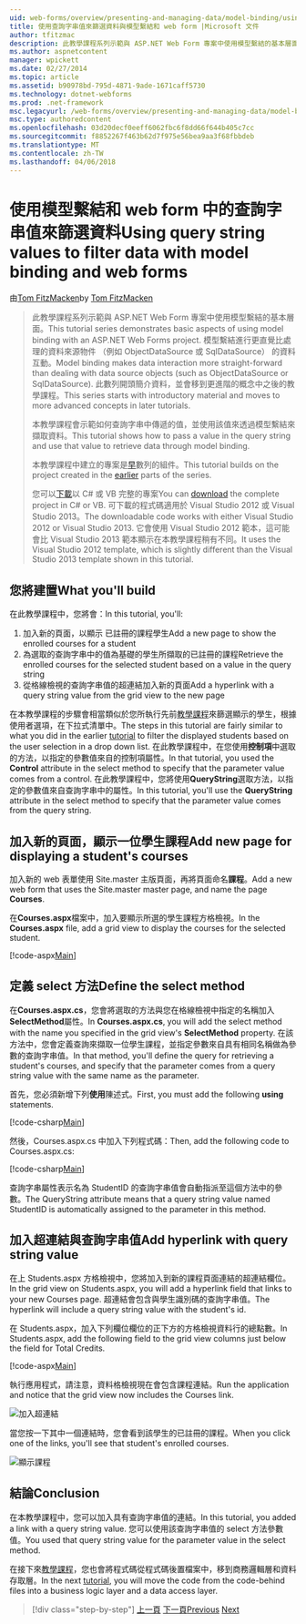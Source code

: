```yaml
---
uid: web-forms/overview/presenting-and-managing-data/model-binding/using-query-string-values-to-retrieve-data
title: 使用查詢字串值來篩選資料與模型繫結和 web form |Microsoft 文件
author: tfitzmac
description: 此教學課程系列示範與 ASP.NET Web Form 專案中使用模型繫結的基本層面。 模型繫結進行資料互動詳細直線-...
ms.author: aspnetcontent
manager: wpickett
ms.date: 02/27/2014
ms.topic: article
ms.assetid: b90978bd-795d-4871-9ade-1671caff5730
ms.technology: dotnet-webforms
ms.prod: .net-framework
msc.legacyurl: /web-forms/overview/presenting-and-managing-data/model-binding/using-query-string-values-to-retrieve-data
msc.type: authoredcontent
ms.openlocfilehash: 03d20decf0eeff6062fbc6f8dd66f644b405c7cc
ms.sourcegitcommit: f8852267f463b62d7f975e56bea9aa3f68fbbdeb
ms.translationtype: MT
ms.contentlocale: zh-TW
ms.lasthandoff: 04/06/2018
---
```

<a name="using-query-string-values-to-filter-data-with-model-binding-and-web-forms"></a><span data-ttu-id="d9a87-104">使用模型繫結和 web form 中的查詢字串值來篩選資料</span><span class="sxs-lookup"><span data-stu-id="d9a87-104">Using query string values to filter data with model binding and web forms</span></span>
====================
<span data-ttu-id="d9a87-105">由[Tom FitzMacken](https://github.com/tfitzmac)</span><span class="sxs-lookup"><span data-stu-id="d9a87-105">by [Tom FitzMacken](https://github.com/tfitzmac)</span></span>

> <span data-ttu-id="d9a87-106">此教學課程系列示範與 ASP.NET Web Form 專案中使用模型繫結的基本層面。</span><span class="sxs-lookup"><span data-stu-id="d9a87-106">This tutorial series demonstrates basic aspects of using model binding with an ASP.NET Web Forms project.</span></span> <span data-ttu-id="d9a87-107">模型繫結進行更直覺比處理的資料來源物件 （例如 ObjectDataSource 或 SqlDataSource） 的資料互動。</span><span class="sxs-lookup"><span data-stu-id="d9a87-107">Model binding makes data interaction more straight-forward than dealing with data source objects (such as ObjectDataSource or SqlDataSource).</span></span> <span data-ttu-id="d9a87-108">此數列開頭簡介資料，並會移到更進階的概念中之後的教學課程。</span><span class="sxs-lookup"><span data-stu-id="d9a87-108">This series starts with introductory material and moves to more advanced concepts in later tutorials.</span></span>
> 
> <span data-ttu-id="d9a87-109">本教學課程會示範如何查詢字串中傳遞的值，並使用該值來透過模型繫結來擷取資料。</span><span class="sxs-lookup"><span data-stu-id="d9a87-109">This tutorial shows how to pass a value in the query string and use that value to retrieve data through model binding.</span></span>
> 
> <span data-ttu-id="d9a87-110">本教學課程中建立的專案是[早](retrieving-data.md)數列的組件。</span><span class="sxs-lookup"><span data-stu-id="d9a87-110">This tutorial builds on the project created in the [earlier](retrieving-data.md) parts of the series.</span></span>
> 
> <span data-ttu-id="d9a87-111">您可以[下載](https://go.microsoft.com/fwlink/?LinkId=286116)以 C# 或 VB 完整的專案</span><span class="sxs-lookup"><span data-stu-id="d9a87-111">You can [download](https://go.microsoft.com/fwlink/?LinkId=286116) the complete project in C# or VB.</span></span> <span data-ttu-id="d9a87-112">可下載的程式碼適用於 Visual Studio 2012 或 Visual Studio 2013。</span><span class="sxs-lookup"><span data-stu-id="d9a87-112">The downloadable code works with either Visual Studio 2012 or Visual Studio 2013.</span></span> <span data-ttu-id="d9a87-113">它會使用 Visual Studio 2012 範本，這可能會比 Visual Studio 2013 範本顯示在本教學課程稍有不同。</span><span class="sxs-lookup"><span data-stu-id="d9a87-113">It uses the Visual Studio 2012 template, which is slightly different than the Visual Studio 2013 template shown in this tutorial.</span></span>


## <a name="what-youll-build"></a><span data-ttu-id="d9a87-114">您將建置</span><span class="sxs-lookup"><span data-stu-id="d9a87-114">What you'll build</span></span>

<span data-ttu-id="d9a87-115">在此教學課程中，您將會：</span><span class="sxs-lookup"><span data-stu-id="d9a87-115">In this tutorial, you'll:</span></span>

1. <span data-ttu-id="d9a87-116">加入新的頁面，以顯示 已註冊的課程學生</span><span class="sxs-lookup"><span data-stu-id="d9a87-116">Add a new page to show the enrolled courses for a student</span></span>
2. <span data-ttu-id="d9a87-117">為選取的查詢字串中的值為基礎的學生所擷取的已註冊的課程</span><span class="sxs-lookup"><span data-stu-id="d9a87-117">Retrieve the enrolled courses for the selected student based on a value in the query string</span></span>
3. <span data-ttu-id="d9a87-118">從格線檢視的查詢字串值的超連結加入新的頁面</span><span class="sxs-lookup"><span data-stu-id="d9a87-118">Add a hyperlink with a query string value from the grid view to the new page</span></span>

<span data-ttu-id="d9a87-119">在本教學課程的步驟會相當類似於您所執行先前[教學課程](sorting-paging-and-filtering-data.md)來篩選顯示的學生，根據使用者選項，在下拉式清單中。</span><span class="sxs-lookup"><span data-stu-id="d9a87-119">The steps in this tutorial are fairly similar to what you did in the earlier [tutorial](sorting-paging-and-filtering-data.md) to filter the displayed students based on the user selection in a drop down list.</span></span> <span data-ttu-id="d9a87-120">在此教學課程中，在您使用**控制項**中選取的方法，以指定的參數值來自的控制項屬性。</span><span class="sxs-lookup"><span data-stu-id="d9a87-120">In that tutorial, you used the **Control** attribute in the select method to specify that the parameter value comes from a control.</span></span> <span data-ttu-id="d9a87-121">在此教學課程中，您將使用**QueryString**選取方法，以指定的參數值來自查詢字串中的屬性。</span><span class="sxs-lookup"><span data-stu-id="d9a87-121">In this tutorial, you'll use the **QueryString** attribute in the select method to specify that the parameter value comes from the query string.</span></span>

## <a name="add-new-page-for-displaying-a-students-courses"></a><span data-ttu-id="d9a87-122">加入新的頁面，顯示一位學生課程</span><span class="sxs-lookup"><span data-stu-id="d9a87-122">Add new page for displaying a student's courses</span></span>

<span data-ttu-id="d9a87-123">加入新的 web 表單使用 Site.master 主版頁面，再將頁面命名**課程**。</span><span class="sxs-lookup"><span data-stu-id="d9a87-123">Add a new web form that uses the Site.master master page, and name the page **Courses**.</span></span>

<span data-ttu-id="d9a87-124">在**Courses.aspx**檔案中，加入要顯示所選的學生課程方格檢視。</span><span class="sxs-lookup"><span data-stu-id="d9a87-124">In the **Courses.aspx** file, add a grid view to display the courses for the selected student.</span></span>

[!code-aspx[Main](using-query-string-values-to-retrieve-data/samples/sample1.aspx)]

## <a name="define-the-select-method"></a><span data-ttu-id="d9a87-125">定義 select 方法</span><span class="sxs-lookup"><span data-stu-id="d9a87-125">Define the select method</span></span>

<span data-ttu-id="d9a87-126">在**Courses.aspx.cs**，您會將選取的方法與您在格線檢視中指定的名稱加入**SelectMethod**屬性。</span><span class="sxs-lookup"><span data-stu-id="d9a87-126">In **Courses.aspx.cs**, you will add the select method with the name you specified in the grid view's **SelectMethod** property.</span></span> <span data-ttu-id="d9a87-127">在該方法中，您會定義查詢來擷取一位學生課程，並指定參數來自具有相同名稱做為參數的查詢字串值。</span><span class="sxs-lookup"><span data-stu-id="d9a87-127">In that method, you'll define the query for retrieving a student's courses, and specify that the parameter comes from a query string value with the same name as the parameter.</span></span>

<span data-ttu-id="d9a87-128">首先，您必須新增下列**使用**陳述式。</span><span class="sxs-lookup"><span data-stu-id="d9a87-128">First, you must add the following **using** statements.</span></span>

[!code-csharp[Main](using-query-string-values-to-retrieve-data/samples/sample2.cs)]

<span data-ttu-id="d9a87-129">然後，Courses.aspx.cs 中加入下列程式碼：</span><span class="sxs-lookup"><span data-stu-id="d9a87-129">Then, add the following code to Courses.aspx.cs:</span></span>

[!code-csharp[Main](using-query-string-values-to-retrieve-data/samples/sample3.cs)]

<span data-ttu-id="d9a87-130">查詢字串屬性表示名為 StudentID 的查詢字串值會自動指派至這個方法中的參數。</span><span class="sxs-lookup"><span data-stu-id="d9a87-130">The QueryString attribute means that a query string value named StudentID is automatically assigned to the parameter in this method.</span></span>

## <a name="add-hyperlink-with-query-string-value"></a><span data-ttu-id="d9a87-131">加入超連結與查詢字串值</span><span class="sxs-lookup"><span data-stu-id="d9a87-131">Add hyperlink with query string value</span></span>

<span data-ttu-id="d9a87-132">在上 Students.aspx 方格檢視中，您將加入到新的課程頁面連結的超連結欄位。</span><span class="sxs-lookup"><span data-stu-id="d9a87-132">In the grid view on Students.aspx, you will add a hyperlink field that links to your new Courses page.</span></span> <span data-ttu-id="d9a87-133">超連結會包含與學生識別碼的查詢字串值。</span><span class="sxs-lookup"><span data-stu-id="d9a87-133">The hyperlink will include a query string value with the student's id.</span></span>

<span data-ttu-id="d9a87-134">在 Students.aspx，加入下列欄位欄位的正下方的方格檢視資料行的總點數。</span><span class="sxs-lookup"><span data-stu-id="d9a87-134">In Students.aspx, add the following field to the grid view columns just below the field for Total Credits.</span></span>

[!code-aspx[Main](using-query-string-values-to-retrieve-data/samples/sample4.aspx?highlight=7-8)]

<span data-ttu-id="d9a87-135">執行應用程式，請注意，資料格檢視現在會包含課程連結。</span><span class="sxs-lookup"><span data-stu-id="d9a87-135">Run the application and notice that the grid view now includes the Courses link.</span></span>

![加入超連結](using-query-string-values-to-retrieve-data/_static/image1.png)

<span data-ttu-id="d9a87-137">當您按一下其中一個連結時，您會看到該學生的已註冊的課程。</span><span class="sxs-lookup"><span data-stu-id="d9a87-137">When you click one of the links, you'll see that student's enrolled courses.</span></span>

![顯示課程](using-query-string-values-to-retrieve-data/_static/image2.png)

## <a name="conclusion"></a><span data-ttu-id="d9a87-139">結論</span><span class="sxs-lookup"><span data-stu-id="d9a87-139">Conclusion</span></span>

<span data-ttu-id="d9a87-140">在本教學課程中，您可以加入具有查詢字串值的連結。</span><span class="sxs-lookup"><span data-stu-id="d9a87-140">In this tutorial, you added a link with a query string value.</span></span> <span data-ttu-id="d9a87-141">您可以使用該查詢字串值的 select 方法參數值。</span><span class="sxs-lookup"><span data-stu-id="d9a87-141">You used that query string value for the parameter value in the select method.</span></span>

<span data-ttu-id="d9a87-142">在接下來[教學課程](adding-business-logic-layer.md)，您也會將程式碼從程式碼後置檔案中，移到商務邏輯層和資料存取層。</span><span class="sxs-lookup"><span data-stu-id="d9a87-142">In the next [tutorial](adding-business-logic-layer.md), you will move the code from the code-behind files into a business logic layer and a data access layer.</span></span>

> [!div class="step-by-step"]
> <span data-ttu-id="d9a87-143">[上一頁](integrating-jquery-ui.md)
> [下一頁](adding-business-logic-layer.md)</span><span class="sxs-lookup"><span data-stu-id="d9a87-143">[Previous](integrating-jquery-ui.md)
[Next](adding-business-logic-layer.md)</span></span>
